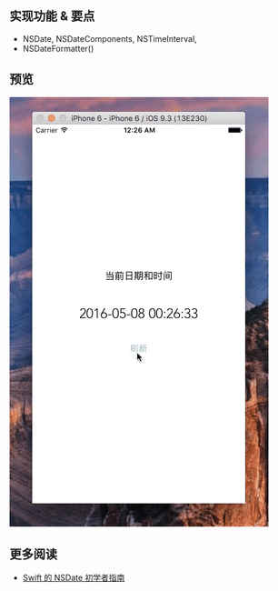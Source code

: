 
## 实现功能 & 要点
- NSDate, NSDateComponents, NSTimeInterval, 
- NSDateFormatter()


## 预览
![Preview](https://raw.githubusercontent.com/shinwood/Swift05-current-date-time/master/05-current-date-time.gif)


## 更多阅读

- [Swift 的 NSDate 初学者指南](http://swift.gg/2015/12/14/a-beginners-guide-to-nsdate-in-swift/)